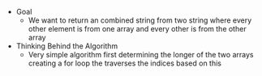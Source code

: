 - Goal
	- We want to return an combined string from two string where every other element is from one array and every other is from the other array
- Thinking Behind the Algorithm
	- Very simple algorithm first determining the longer of the two arrays creating a for loop the traverses the indices based on this